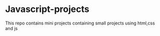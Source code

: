 # Javascript-projects
This repo contains mini projects containing small projects using html,css and js
